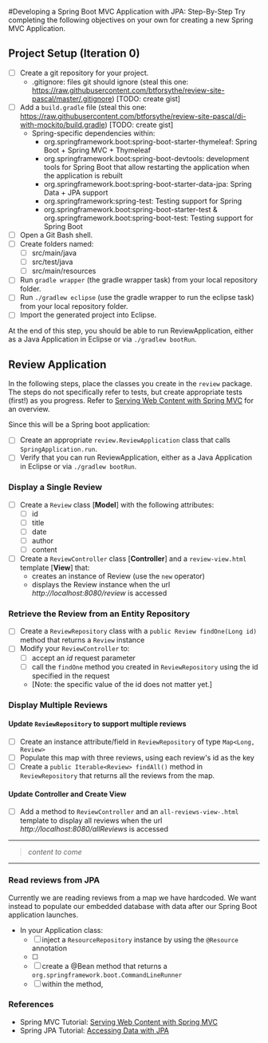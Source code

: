 #Developing a Spring Boot MVC Application with JPA: Step-By-Step
Try completing the following objectives on your own for creating a new Spring MVC Application.

## Project Setup (Iteration 0)
- [ ] Create a git repository for your project.
    - .gitignore: files git should ignore (steal this one: https://raw.githubusercontent.com/btforsythe/review-site-pascal/master/.gitignore) [TODO: create gist]
- [ ] Add a ```build.gradle``` file (steal this one: https://raw.githubusercontent.com/btforsythe/review-site-pascal/di-with-mockito/build.gradle) [TODO: create gist]
    - Spring-specific dependencies within:
        - org.springframework.boot:spring-boot-starter-thymeleaf: Spring Boot + Spring MVC + Thymeleaf
        - org.springframework.boot:spring-boot-devtools: development tools for Spring Boot that allow restarting the application when the application is rebuilt
        - org.springframework.boot:spring-boot-starter-data-jpa: Spring Data + JPA support
        - org.springframework:spring-test: Testing support for Spring
        - org.springframework.boot:spring-boot-starter-test & org.springframework.boot:spring-boot-test: Testing support for Spring Boot
- [ ] Open a Git Bash shell.
- [ ] Create folders named:
    - [ ] src/main/java
    - [ ] src/test/java
    - [ ] src/main/resources
- [ ] Run ```gradle wrapper``` (the gradle wrapper task) from your local repository folder.
- [ ] Run ```./gradlew eclipse``` (use the gradle wrapper to run the eclipse task) from your local repository folder.
- [ ] Import the generated project into Eclipse.

At the end of this step, you should be able to run ReviewApplication, either as a Java Application in Eclipse or via ```./gradlew bootRun```.

## Review Application
In the following steps, place the classes you create in the ```review``` package. The steps do not specifically refer to tests, but create appropriate tests (first!) as you progress. Refer to [Serving Web Content with Spring MVC](https://spring.io/guides/gs/serving-web-content) for an overview.

Since this will be a Spring boot application:
- [ ] Create an appropriate ```review.ReviewApplication``` class that calls ```SpringApplication.run```.
- [ ] Verify that you can run ReviewApplication, either as a Java Application in Eclipse or via ```./gradlew bootRun```.

###  Display a Single Review
- [ ] Create a ```Review``` class [**Model**] with the following attributes:
    - [ ] id
    - [ ] title
    - [ ] date
    - [ ] author
    - [ ] content
- [ ] Create a ```ReviewController``` class [**Controller**] and a ```review-view.html``` template [**View**] that:
    - creates an instance of Review (use the ```new``` operator)
    - displays the Review instance when the url *http://localhost:8080/review* is accessed    

### Retrieve the Review from an Entity Repository
- [ ] Create a ```ReviewRepository``` class with a ```public Review findOne(Long id)``` method that returns a ```Review``` instance
- [ ] Modify your ```ReviewController``` to:
    - [ ] accept an *id* request parameter
    - [ ] call the ```findOne``` method you created in ```ReviewRepository``` using the id specified in the request
    - [Note: the specific value of the id does not matter yet.]
    
### Display Multiple Reviews
#### Update ```ReviewRepository``` to support multiple reviews
- [ ] Create an instance attribute/field in ```ReviewRepository``` of type ```Map<Long, Review>```
- [ ] Populate this map with three reviews, using each review's id as the key
- [ ] Create a ```public Iterable<Review> findAll()``` method in ```ReviewRepository``` that returns all the reviews from the map.

#### Update Controller and Create View
- [ ] Add a method to ```ReviewController``` and an ```all-reviews-view-.html``` template to display all reviews when the url *http://localhost:8080/allReviews* is accessed 

----------------------
> *content to come*
----------------------

### Read reviews from JPA
Currently we are reading reviews from a map we have hardcoded. We want instead to populate our embedded database with data after our Spring Boot application launches.

- In your Application class:
    - [ ] inject a ```ResourceRepository``` instance by using the ```@Resource``` annotation
    - [ ] 
    - [ ] create a @Bean method that returns a ```org.springframework.boot.CommandLineRunner```
    - [ ] within the method, 

### References
- Spring MVC Tutorial: [Serving Web Content with Spring MVC](https://spring.io/guides/gs/serving-web-content)
- Spring JPA Tutorial: [Accessing Data with JPA](https://spring.io/guides/gs/accessing-data-jpa)

